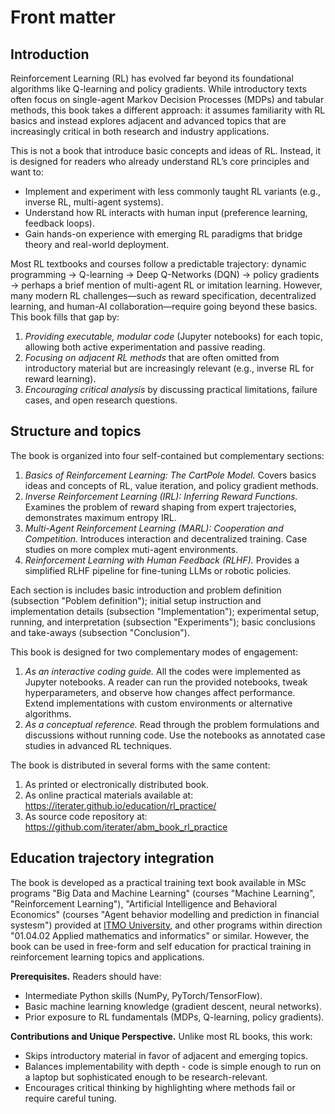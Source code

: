 # Front matter

## Introduction

Reinforcement Learning (RL) has evolved far beyond its foundational algorithms like Q-learning and policy gradients. While introductory texts often focus on single-agent Markov Decision Processes (MDPs) and tabular methods, this book takes a different approach: it assumes familiarity with RL basics and instead explores adjacent and advanced topics that are increasingly critical in both research and industry applications.  

This is not a book that introduce basic concepts and ideas of RL. Instead, it is designed for readers who already understand RL’s core principles and want to:  
- Implement and experiment with less commonly taught RL variants (e.g., inverse RL, multi-agent systems).  
- Understand how RL interacts with human input (preference learning, feedback loops).  
- Gain hands-on experience with emerging RL paradigms that bridge theory and real-world deployment.  

Most RL textbooks and courses follow a predictable trajectory: dynamic programming → Q-learning → Deep Q-Networks (DQN) → policy gradients → perhaps a brief mention of multi-agent RL or imitation learning. However, many modern RL challenges—such as reward specification, decentralized learning, and human-AI collaboration—require going beyond these basics. This book fills that gap by:  

1. *Providing executable, modular code* (Jupyter notebooks) for each topic, allowing both active experimentation and passive reading.  
2. *Focusing on adjacent RL methods* that are often omitted from introductory material but are increasingly relevant (e.g., inverse RL for reward learning).  
3. *Encouraging critical analysis* by discussing practical limitations, failure cases, and open research questions.  

## Structure and topics

The book is organized into four self-contained but complementary sections:  

1. *Basics of Reinforcement Learning: The CartPole Model.* Covers basics ideas and concepts of RL, value iteration, and policy gradient methods.  
2. *Inverse Reinforcement Learning (IRL): Inferring Reward Functions.* Examines the problem of reward shaping from expert trajectories, demonstrates maximum entropy IRL.  
3. *Multi-Agent Reinforcement Learning (MARL): Cooperation and Competition.* Introduces interaction and decentralized training. Case studies on more complex muti-agent environments.  
4. *Reinforcement Learning with Human Feedback (RLHF).* Provides a simplified RLHF pipeline for fine-tuning LLMs or robotic policies.  

Each section is includes basic introduction and problem definition (subsection "Poblem definition"); initial setup instruction and implementation details (subsection "Implementation"); experimental setup, running, and interpretation (subsection "Experiments"); basic conclusions and take-aways (subsection "Conclusion").

This book is designed for two complementary modes of engagement:  

1. *As an interactive coding guide.* All the codes were implemented as Jupyter notebooks. A reader can run the provided notebooks, tweak hyperparameters, and observe how changes affect performance. Extend implementations with custom environments or alternative algorithms.  
2. *As a conceptual reference.* Read through the problem formulations and discussions without running code. Use the notebooks as annotated case studies in advanced RL techniques.  

The book is distributed in several forms with the same content:
1. As printed or electronically distributed book.
2. As online practical materials available at: https://iterater.github.io/education/rl_practice/
3. As source code repository at: https://github.com/iterater/abm_book_rl_practice

## Education trajectory integration 

The book is developed as a practical training text book available in MSc programs "Big Data and Machine Learning" (courses "Machine Learning", "Reinforcement Learning"), "Artificial Intelligence and Behavioral Economics" (courses "Agent behavior modelling and prediction in financial systesm") provided at [ITMO University](https://en.itmo.ru/), and other programs within direction "01.04.02 Applied mathematics and informatics" or similar. However, the book can be used in free-form and self education for practical training in reinforcement learning topics and applications.

**Prerequisites.** Readers should have:  
- Intermediate Python skills (NumPy, PyTorch/TensorFlow).  
- Basic machine learning knowledge (gradient descent, neural networks).  
- Prior exposure to RL fundamentals (MDPs, Q-learning, policy gradients).  

**Contributions and Unique Perspective.** Unlike most RL books, this work:  
- Skips introductory material in favor of adjacent and emerging topics.  
- Balances implementability with depth - code is simple enough to run on a laptop but sophisticated enough to be research-relevant.  
- Encourages critical thinking by highlighting where methods fail or require careful tuning.  

<!-- **Review:** The book was reviewed by Dmitry S. Shalymov, PhD (candidate of sciences in physics and mathematics), Associate Professor, St. Petersburg State University. -->

```{bibliography}
```